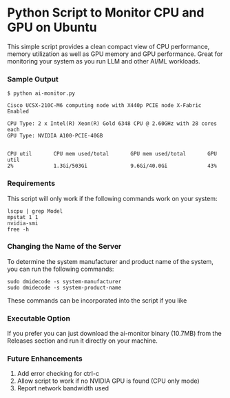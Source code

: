 # Python Script to Monitor CPU and GPU on Ubuntu

This simple script provides a clean compact view of CPU performance, memory utilization as well as GPU memory and GPU performance. Great for monitoring your system as you run LLM and other AI/ML workloads.

### Sample Output

```
$ python ai-monitor.py 

Cisco UCSX-210C-M6 computing node with X440p PCIE node X-Fabric Enabled

CPU Type: 2 x Intel(R) Xeon(R) Gold 6348 CPU @ 2.60GHz with 28 cores each
GPU Type: NVIDIA A100-PCIE-40GB


CPU util       CPU mem used/total       GPU mem used/total       GPU util
2%             1.3Gi/503Gi              9.6Gi/40.0Gi             43%
```

### Requirements

This script will only work if the following commands work on your system:

```
lscpu | grep Model
mpstat 1 1
nvidia-smi
free -h
```

### Changing the Name of the Server

To determine the system manufacturer and product name of the system, you can run the following commands:
```
sudo dmidecode -s system-manufacturer
sudo dmidecode -s system-product-name
```

These commands can be incorporated into the script if you like

### Executable Option

If you prefer you can just download the ai-monitor binary (10.7MB) from the Releases section and run it directly on your machine.

### Future Enhancements

1. Add error checking for ctrl-c
2. Allow script to work if no NVIDIA GPU is found (CPU only mode)
3. Report network bandwidth used